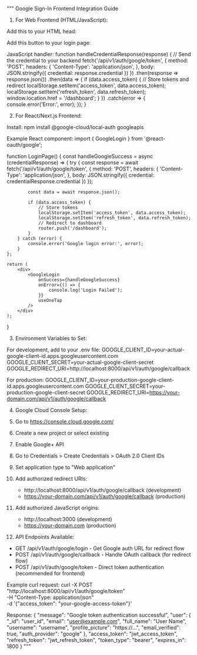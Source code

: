 """
Google Sign-In Frontend Integration Guide

1. For Web Frontend (HTML/JavaScript):

Add this to your HTML head:

<script src="https://accounts.google.com/gsi/client" async defer></script>

Add this button to your login page:

<div id="g_id_onload"
     data-client_id="YOUR_GOOGLE_CLIENT_ID"
     data-context="signin"
     data-ux_mode="popup"
     data-callback="handleCredentialResponse"
     data-auto_prompt="false">
</div>

<div class="g_id_signin"
     data-type="standard"
     data-shape="rectangular"
     data-theme="outline"
     data-text="signin_with"
     data-size="large"
     data-logo_alignment="left">
</div>

JavaScript handler:
function handleCredentialResponse(response) {
// Send the credential to your backend
fetch('/api/v1/auth/google/token', {
method: 'POST',
headers: {
'Content-Type': 'application/json',
},
body: JSON.stringify({
credential: response.credential
})
})
.then(response => response.json())
.then(data => {
if (data.access_token) {
// Store tokens and redirect
localStorage.setItem('access_token', data.access_token);
localStorage.setItem('refresh_token', data.refresh_token);
window.location.href = '/dashboard';
}
})
.catch(error => {
console.error('Error:', error);
});
}

2. For React/Next.js Frontend:

Install: npm install @google-cloud/local-auth googleapis

Example React component:
import { GoogleLogin } from '@react-oauth/google';

function LoginPage() {
const handleGoogleSuccess = async (credentialResponse) => {
try {
const response = await fetch('/api/v1/auth/google/token', {
method: 'POST',
headers: {
'Content-Type': 'application/json',
},
body: JSON.stringify({
credential: credentialResponse.credential
})
});

            const data = await response.json();

            if (data.access_token) {
                // Store tokens
                localStorage.setItem('access_token', data.access_token);
                localStorage.setItem('refresh_token', data.refresh_token);
                // Redirect to dashboard
                router.push('/dashboard');
            }
        } catch (error) {
            console.error('Google login error:', error);
        }
    };

    return (
        <div>
            <GoogleLogin
                onSuccess={handleGoogleSuccess}
                onError={() => {
                    console.log('Login Failed');
                }}
                useOneTap
            />
        </div>
    );

}

3. Environment Variables to Set:

For development, add to your .env file:
GOOGLE_CLIENT_ID=your-actual-google-client-id.apps.googleusercontent.com
GOOGLE_CLIENT_SECRET=your-actual-google-client-secret
GOOGLE_REDIRECT_URI=http://localhost:8000/api/v1/auth/google/callback

For production:
GOOGLE_CLIENT_ID=your-production-google-client-id.apps.googleusercontent.com
GOOGLE_CLIENT_SECRET=your-production-google-client-secret
GOOGLE_REDIRECT_URI=https://your-domain.com/api/v1/auth/google/callback

4. Google Cloud Console Setup:

1. Go to https://console.cloud.google.com/
1. Create a new project or select existing
1. Enable Google+ API
1. Go to Credentials > Create Credentials > OAuth 2.0 Client IDs
1. Set application type to "Web application"
1. Add authorized redirect URIs:
   - http://localhost:8000/api/v1/auth/google/callback (development)
   - https://your-domain.com/api/v1/auth/google/callback (production)
1. Add authorized JavaScript origins:

   - http://localhost:3000 (development)
   - https://your-domain.com (production)

1. API Endpoints Available:

- GET /api/v1/auth/google/login - Get Google auth URL for redirect flow
- POST /api/v1/auth/google/callback - Handle OAuth callback (for redirect flow)
- POST /api/v1/auth/google/token - Direct token authentication (recommended for frontend)

Example curl request:
curl -X POST "http://localhost:8000/api/v1/auth/google/token" \
 -H "Content-Type: application/json" \
 -d '{"access_token": "your-google-access-token"}'

Response:
{
"message": "Google token authentication successful",
"user": {
"\_id": "user_id",
"email": "user@example.com",
"full_name": "User Name",
"username": "username",
"profile_picture": "https://...",
"email_verified": true,
"auth_provider": "google"
},
"access_token": "jwt_access_token",
"refresh_token": "jwt_refresh_token",
"token_type": "bearer",
"expires_in": 1800
}
"""

